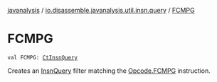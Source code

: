 [javanalysis](../index.md) / [io.disassemble.javanalysis.util.insn.query](index.md) / [FCMPG](./-f-c-m-p-g.md)

# FCMPG

`val FCMPG: `[`CtInsnQuery`](-ct-insn-query/index.md)

Creates an [InsnQuery](-insn-query/index.md) filter matching the [Opcode.FCMPG](#) instruction.

